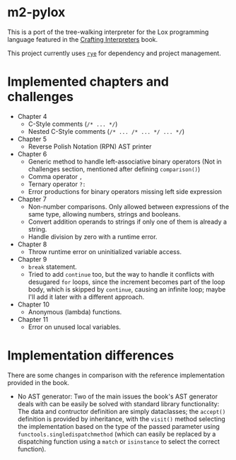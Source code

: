 # m2-pylox

This is a port of the tree-walking interpreter for the Lox programming language featured in the [Crafting Interpreters](https://craftinginterpreters.com/) book.

This project currently uses [`rye`](https://rye-up.com/) for dependency and project management.

# Implemented chapters and challenges

* Chapter 4
    - C-Style comments (`/* ... */`)
    - Nested C-Style comments (`/* ... /* ... */ ... */`)
* Chapter 5
    - Reverse Polish Notation (RPN) AST printer
* Chapter 6
    - Generic method to handle left-associative binary operators (Not in challenges section, mentioned after defining `comparison()`)
    - Comma operator `,`
    - Ternary operator `?:`
    - Error productions for binary operators missing left side expression
* Chapter 7
    - Non-number comparisons. Only allowed between expressions of the same type, allowing numbers, strings and booleans.
    - Convert addition operands to strings if only one of them is already a string.
    - Handle division by zero with a runtime error.
* Chapter 8
    - Throw runtime error on uninitialized variable access.
* Chapter 9
    - `break` statement.
    - Tried to add `continue` too, but the way to handle it conflicts with desugared `for` loops, since the increment becomes part of the loop body, which is skipped by `continue`, causing an infinite loop; maybe I'll add it later with a different approach.
* Chapter 10
    - Anonymous (lambda) functions.
* Chapter 11
    - Error on unused local variables.

# Implementation differences

There are some changes in comparison with the reference implementation provided in the book.

* No AST generator: Two of the main issues the book's AST generator deals with can be easily be solved with standard library functionality: The data and contructor definition are simply dataclasses; the `accept()` definition is provided by inheritance, with the `visit()` method selecting the implementation based on the type of the passed parameter using `functools.singledispatchmethod` (which can easily be replaced by a dispatching function using a `match` or `isinstance` to select the correct function).